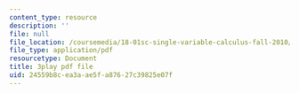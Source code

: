 ```yaml
---
content_type: resource
description: ''
file: null
file_location: /coursemedia/18-01sc-single-variable-calculus-fall-2010/24559b8cea3aae5fa87627c39825e07f_MK_0QHbUnIA.pdf
file_type: application/pdf
resourcetype: Document
title: 3play pdf file
uid: 24559b8c-ea3a-ae5f-a876-27c39825e07f
---
```

